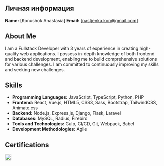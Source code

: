 ## Личная информация
  **Name:** [Konushok Anastasia] 
  **Email:** [nastjenka.kon@gmail.com]  
## About Me
I am a Fullstack Developer with 3 years of experience in creating high-quality web applications. I possess in-depth knowledge of both frontend and backend development, enabling me to build comprehensive solutions for various challenges. I am committed to continuously improving my skills and seeking new challenges.

## Skills
- **Programming Languages:** JavaScript, TypeScript, Python, PHP
- **Frontend:** React, Vue.js, HTML5, CSS3, Sass, Bootstrap, TailwindCSS, Animate.css
- **Backend:** Node.js, Express.js, Django, Flask, Laravel
- **Databases:** MySQL, Radius, Firebird
- **Tools and Technologies:** Gulp, CI/CD, Git, Webpack, Babel
- **Development Methodologies:** Agile

## Certifications

<code><img height="20" src="https://www.codewars.com/users/anastasiakonushok/badges/large"></code>

